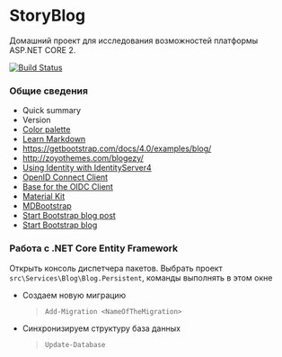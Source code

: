 # StoryBlog #

Домашний проект для исследования возможностей платформы ASP.NET CORE 2.

[![Build Status](https://dev.azure.com/tolmachewladimir/tolmachewladimir/_apis/build/status/VlaTo.storyblog?branchName=master)](https://dev.azure.com/tolmachewladimir/tolmachewladimir/_build/latest?definitionId=3&branchName=master)

### Общие сведения ###

* Quick summary
* Version
* [Color palette](http://colormind.io/)
* [Learn Markdown](https://bitbucket.org/tutorials/markdowndemo)
* https://getbootstrap.com/docs/4.0/examples/blog/
* http://zoyothemes.com/blogezy/
* [Using Identity with IdentityServer4](https://github.com/IdentityServer/IdentityServer4.Samples/tree/master/Quickstarts/8_AspNetIdentity)
* [OpenID Connect Client](https://github.com/IdentityModel/IdentityModel.OidcClient2)
* [Base for the OIDC Client](https://github.com/IdentityModel/IdentityModel2)
* [Material Kit](https://demos.creative-tim.com/marketplace/material-kit-pro/index.html)
* [MDBootstrap](https://mdbootstrap.com/docs/jquery/components/demo/)
* [Start Bootstrap blog post](https://blackrockdigital.github.io/startbootstrap-blog-post/)
* [Start Bootstrap blog](https://blackrockdigital.github.io/startbootstrap-blog-home/)

### Работа с .NET Core Entity Framework ###

Открыть консоль диспетчера пакетов. Выбрать проект `src\Services\Blog\Blog.Persistent`, команды выполнять в этом окне
* Создаем новую миграцию
  > `Add-Migration <NameOfTheMigration>`
* Синхронизируем структуру база данных
  > `Update-Database`
